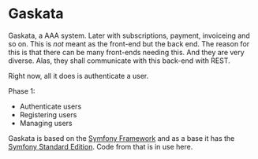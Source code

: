 Gaskata
=======

Gaskata, a AAA system. Later with subscriptions, payment, invoiceing and so on. This is *not* meant as the front-end but the back end. The reason for this is that there can be many front-ends needing this. And they are very diverse. Alas, they shall communicate with this back-end with REST.

Right now, all it does is authenticate a user.

Phase 1:
 * Authenticate users
 * Registering users
 * Managing users


Gaskata is based on the [Symfony Framework][1] and as a base it has the [Symfony Standard Edition][2]. Code from that is in use here.

[1]:  http://symfony.com/
[2]:  https://github.com/symfony/symfony-standard

